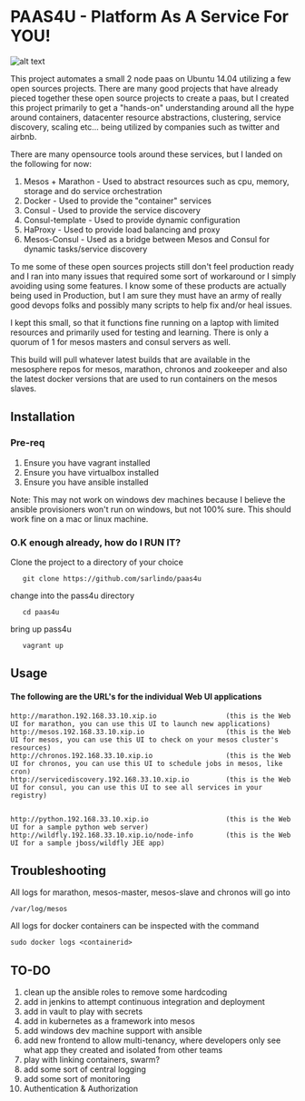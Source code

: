 # PAAS4U - Platform As A Service For YOU!

![alt text](https://cloud.githubusercontent.com/assets/6406166/11431151/d94688d6-945f-11e5-9af6-8451d2b3ea85.png)

This project automates a small 2 node paas on Ubuntu 14.04 utilizing a few open sources projects. There are many good projects that have already pieced together these open source projects to create a paas, but I created this project primarily to get a "hands-on" understanding around all the hype around containers, datacenter resource abstractions, clustering, service discovery, scaling etc... being utilized by companies such as twitter and airbnb. 

There are many opensource tools around these services, but I landed on the following for now:

1. Mesos + Marathon   - Used to abstract resources such as cpu, memory, storage and do service orchestration
2. Docker             - Used to provide the "container" services
3. Consul             - Used to provide the service discovery
4. Consul-template    - Used to provide dynamic configuration
5. HaProxy            - Used to provide load balancing and proxy
6. Mesos-Consul       - Used as a bridge between Mesos and Consul for dynamic tasks/service discovery

To me some of these open sources projects still don't feel production ready and I ran into many issues that required some sort of workaround or I simply avoiding using some features. I know some of these products are actually being used in Production, but I am sure they must have an army of really good devops folks and possibly many scripts to help fix and/or heal issues.

I kept this small, so that it functions fine running on a laptop with limited resources and primarily used for testing and learning. There is only a quorum of 1 for mesos masters and consul servers as well.

This build will pull whatever latest builds that are available in the mesosphere repos for mesos, marathon, chronos and zookeeper and also the latest docker versions that are used to run containers on the mesos slaves.  

## Installation

### Pre-req

1. Ensure you have vagrant installed
2. Ensure you have virtualbox installed
3. Ensure you have ansible installed

Note: This may not work on windows dev machines because I believe the ansible provisioners won't run on windows, but not 100% sure. This should work fine on a mac or linux machine. 

### O.K enough already, how do I RUN IT?

Clone the project to a directory of your choice

``` 
   git clone https://github.com/sarlindo/paas4u
```

change into the pass4u directory

```
   cd paas4u
```

bring up pass4u

```
   vagrant up
```
 
## Usage


#### The following are the URL's for the individual Web UI applications

```
http://marathon.192.168.33.10.xip.io                 (this is the Web UI for marathon, you can use this UI to launch new applications)
http://mesos.192.168.33.10.xip.io                    (this is the Web UI for mesos, you can use this UI to check on your mesos cluster's resources)
http://chronos.192.168.33.10.xip.io                  (this is the Web UI for chronos, you can use this UI to schedule jobs in mesos, like cron)
http://servicediscovery.192.168.33.10.xip.io         (this is the Web UI for consul, you can use this UI to see all services in your registry)


http://python.192.168.33.10.xip.io                   (this is the Web UI for a sample python web server)
http://wildfly.192.168.33.10.xip.io/node-info        (this is the Web UI for a sample jboss/wildfly JEE app)
```

## Troubleshooting


All logs for marathon, mesos-master, mesos-slave and chronos will go into 

```
/var/log/mesos
```

All logs for docker containers can be inspected with the command 

```
sudo docker logs <containerid>
```

## TO-DO

1. clean up the ansible roles to remove some hardcoding
2. add in jenkins to attempt continuous integration and deployment
3. add in vault to play with secrets
4. add in kubernetes as a framework into mesos
5. add windows dev machine support with ansible
6. add new frontend to allow multi-tenancy, where developers only see what app they created and isolated from other teams
7. play with linking containers, swarm?
8. add some sort of central logging
9. add some sort of monitoring
10. Authentication & Authorization
